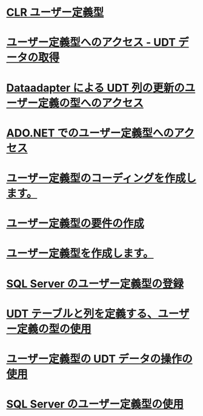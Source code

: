 # [CLR ユーザー定義型](clr-user-defined-types.md)
# [ユーザー定義型へのアクセス - UDT データの取得](accessing-user-defined-types-retrieving-udt-data.md)
# [Dataadapter による UDT 列の更新のユーザー定義の型へのアクセス](accessing-user-defined-types-updating-udt-columns-with-dataadapters.md)
# [ADO.NET でのユーザー定義型へのアクセス](accessing-user-defined-types-in-ado-net.md)
# [ユーザー定義型のコーディングを作成します。](creating-user-defined-types-coding.md)
# [ユーザー定義型の要件の作成](creating-user-defined-types-requirements.md)
# [ユーザー定義型を作成します。](creating-user-defined-types.md)
# [SQL Server のユーザー定義型の登録](registering-user-defined-types-in-sql-server.md)
# [UDT テーブルと列を定義する、ユーザー定義の型の使用](working-with-user-defined-types-defining-udt-tables-and-columns.md)
# [ユーザー定義型の UDT データの操作の使用](working-with-user-defined-types-manipulating-udt-data.md)
# [SQL Server のユーザー定義型の使用](working-with-user-defined-types-in-sql-server.md)
